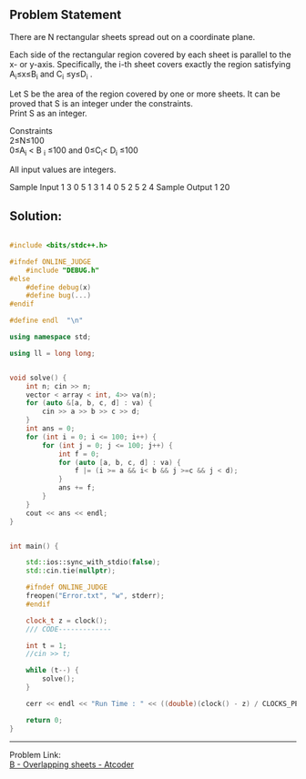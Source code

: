 ## Problem Statement</br>
There are 
N rectangular sheets spread out on a coordinate plane.

Each side of the rectangular region covered by each sheet is parallel to the 
x- or 
y-axis.
Specifically, the 
i-th sheet covers exactly the region satisfying 
A<sub>i</sub>≤x≤B<sub>i</sub> and C<sub>i</sub> ≤y≤D<sub>i</sub> .

Let S be the area of the region covered by one or more sheets. It can be proved that S is an integer under the constraints.</br>
Print S as an integer.

Constraints </br>
2≤N≤100 </br>
0≤A<sub>i</sub> < B <sub>i</sub> ≤100 and 0≤C<sub>i</sub>< D<sub>i</sub> ≤100 </br>

All input values are integers.

Sample Input 1
3
0 5 1 3
1 4 0 5
2 5 2 4
Sample Output 1
20


## Solution:
```c++
    
#include <bits/stdc++.h>

#ifndef ONLINE_JUDGE
    #include "DEBUG.h"
#else
    #define debug(x)
    #define bug(...)
#endif

#define endl  "\n"

using namespace std;

using ll = long long;


void solve() {
    int n; cin >> n;
    vector < array < int, 4>> va(n);
    for (auto &[a, b, c, d] : va) {
        cin >> a >> b >> c >> d;
    }
    int ans = 0;
    for (int i = 0; i <= 100; i++) {
        for (int j = 0; j <= 100; j++) {
            int f = 0;
            for (auto [a, b, c, d] : va) {
                f |= (i >= a && i< b && j >=c && j < d);
            }
            ans += f;
        }
    }
    cout << ans << endl;
}


int main() {

    std::ios::sync_with_stdio(false);
    std::cin.tie(nullptr);

    #ifndef ONLINE_JUDGE
    freopen("Error.txt", "w", stderr);
    #endif

    clock_t z = clock();
    /// CODE-------------

    int t = 1;
    //cin >> t;

    while (t--) {
        solve();
    }

    cerr << endl << "Run Time : " << ((double)(clock() - z) / CLOCKS_PER_SEC);

    return 0;
}

```
---

Problem Link: </br>
[B - Overlapping sheets - Atcoder](https://atcoder.jp/contests/abc318/tasks/abc318_b)
